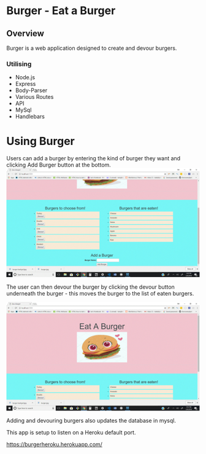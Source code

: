# Burger - Eat a Burger

## Overview
Burger is a web application designed to create and devour burgers.

### Utilising
* Node.js
* Express
* Body-Parser
* Various Routes
* API
* MySql
* Handlebars

# Using Burger
Users can add a burger by entering the kind of burger they want and clicking Add Burger button at the bottom.
![Add a Burger](public/assets/img/scrnbrg.gif)

The user can then devour the burger by clicking the devour button underneath the burger - this moves the burger to the list of eaten burgers.

![List of burgers](public/assets/img/scrnprt.gif)


Adding and devouring burgers also updates the database in mysql.

 This app is setup to listen on a Heroku default port.

 https://burgerheroku.herokuapp.com/
